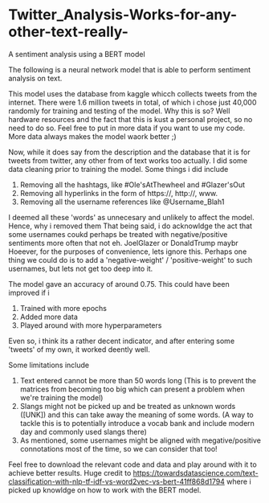 # Twitter_Analysis-Works-for-any-other-text-really-
A sentiment analysis using a BERT model

The following is a neural network model that is able to perform sentiment analysis on text.

This model uses the database from kaggle whicch collects tweets from the internet.
There were 1.6 million tweets in total, of which i chose just 40,000 randomly for training and testing of the model. 
Why this is so? Well hardware resources and the fact that this is kust a personal project, so no need to do so.
Feel free to put in more data if you want to use my code. More data always makes the model waork better ;)

Now, while it does say from the description and the database that it is for tweets from twitter, any other from of text works too actually. 
I did some data cleaning prior to training the model. Some things i did include
1) Removing all the hashtags, like #Ole'sAtThewheel and #Glazer'sOut
2) Removing all hyperlinks in the form of https://, http://, www. 
3) Removing all the username references like @Username_Blah1

I deemed all these 'words' as unnecesary and unlikely to affect the model. Hence, why i removed them
That being said, i do acknowldge the act that some usernames coukd perhaps be treated with negative/positive sentiments more often that not eh. JoelGlazer or DonaldTrump maybr
Hoeever, for the purposes of convenience, lets ignore this. Perhaps one thing we could do is to add a 'negative-weight' / 'positive-weight' to such usernames, but lets not get too deep into it.

The model gave an accuracy of around 0.75.
This could have been improved if i 
1) Trained with more epochs
2) Added more data
3) Played around with more hyperparameters

Even so, i think its a rather decent indicator, and after entering some 'tweets' of my own, it worked deently well. 

Some limitations include
1) Text entered cannot be more than 50 words long (This is to prevent the matrices from becoming too big which can present a problem when we're training the model)
2) Slangs might not be picked up and be treated as unknown words ([UNK]) and this can take away the meaning of some words. (A way to tackle this is to potentially introduce a vocab bank and include modern day and commonly used slangs there)
3) As mentioned, some usernames might be aligned with megative/positive connotations most of the time, so we can consider that too!

Feel free to download the relevant code and data and play around with it to achieve better results. Huge credit to https://towardsdatascience.com/text-classification-with-nlp-tf-idf-vs-word2vec-vs-bert-41ff868d1794 where i picked up knowldge on how to work with the BERT model.

